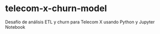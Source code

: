 # telecom-x-churn-model
Desafío de análisis ETL y churn para Telecom X usando Python y Jupyter Notebook
